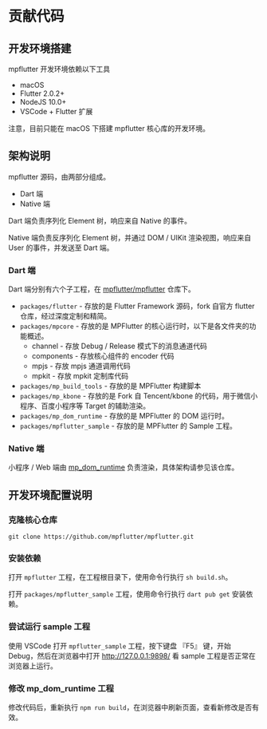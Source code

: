 # 贡献代码

## 开发环境搭建

mpflutter 开发环境依赖以下工具

* macOS 
* Flutter 2.0.2+
* NodeJS 10.0+
* VSCode + Flutter 扩展

注意，目前只能在 macOS 下搭建 mpflutter 核心库的开发环境。

## 架构说明

mpflutter 源码，由两部分组成。

* Dart 端
* Native 端

Dart 端负责序列化 Element 树，响应来自 Native 的事件。

Native 端负责反序列化 Element 树，并通过 DOM / UIKit 渲染视图，响应来自 User 的事件，并发送至 Dart 端。

### Dart 端

Dart 端分别有六个子工程，在 [mpflutter/mpflutter](https://github.com/mpflutter/mpflutter) 仓库下。

* `packages/flutter` - 存放的是 Flutter Framework 源码，fork 自官方 flutter 仓库，经过深度定制和精简。
* `packages/mpcore` - 存放的是 MPFlutter 的核心运行时，以下是各文件夹的功能概述。
    * channel - 存放 Debug / Release 模式下的消息通道代码
    * components - 存放核心组件的 encoder 代码
    * mpjs - 存放 mpjs 通道调用代码
    * mpkit - 存放 mpkit 定制库代码
* `packages/mp_build_tools` - 存放的是 MPFlutter 构建脚本
* `packages/mp_kbone` - 存放的是 Fork 自 Tencent/kbone 的代码，用于微信小程序、百度小程序等 Target 的辅助渲染。
* `packages/mp_dom_runtime` - 存放的是 MPFlutter 的 DOM 运行时。
* `packages/mpflutter_sample` - 存放的是 MPFlutter 的 Sample 工程。

### Native 端

小程序 / Web 端由 [mp_dom_runtime](https://github.com/mpflutter/mpflutter/tree/master/packages/mp_dom_runtime) 负责渲染，具体架构请参见该仓库。

## 开发环境配置说明

### 克隆核心仓库

`git clone https://github.com/mpflutter/mpflutter.git`

### 安装依赖

打开 `mpflutter` 工程，在工程根目录下，使用命令行执行 `sh build.sh`。

打开 `packages/mpflutter_sample` 工程，使用命令行执行 `dart pub get` 安装依赖。

### 尝试运行 sample 工程

使用 VSCode 打开 `mpflutter_sample` 工程，按下键盘 『F5』 键，开始 Debug，然后在浏览器中打开 http://127.0.0.1:9898/ 看 sample 工程是否正常在浏览器上运行。

### 修改 mp_dom_runtime 工程

修改代码后，重新执行 `npm run build`，在浏览器中刷新页面，查看新修改是否有效。
